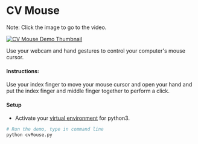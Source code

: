 # CV Mouse

Note: Click the image to go to the video.

[![CV Mouse Demo Thumbnail](https://img.youtube.com/vi/iyHlqoBSBc0/0.jpg)](https://www.youtube.com/watch?v=iyHlqoBSBc0)

Use your webcam and hand gestures to control your computer's mouse cursor.

#### Instructions:
Use your index finger to move your
mouse cursor and open your hand and put the index
finger and middle finger together to perform a
click.

#### Setup
* Activate your [virtual environment](https://docs.python.org/3/library/venv.html) for python3.


``` bash
# Run the demo, type in command line
python cvMouse.py
```
